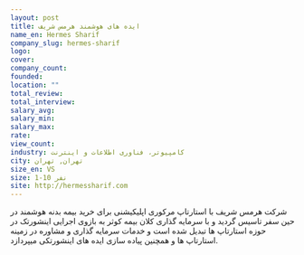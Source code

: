 ```yaml
---
layout: post
title: ایده های هوشمند هرمس شریف
name_en: Hermes Sharif
company_slug: hermes-sharif
logo: 
cover: 
company_count:
founded:
location: ""
total_review: 
total_interview: 
salary_avg: 
salary_min: 
salary_max: 
rate: 
view_count: 
industry: کامپیوتر، فناوری اطلاعات و اینترنت
city: تهران, تهران
size_en: VS
size: 1-10 نفر
site: http://hermessharif.com
---
```


شرکت هرمس شریف با استارتاپ مرکوری اپلیکیشنی برای خرید بیمه بدنه هوشمند در حین سفر تاسیس گردید و با سرمایه گذاری کلان بیمه کوثر به بازوی اجرایی اینشورتک در حوزه استارتاپ ها تبدیل شده است و خدمات سرمایه گذاری و مشاوره در زمینه استارتاپ ها و همچنین پیاده سازی ایده های اینشورتکی میپردازد.
